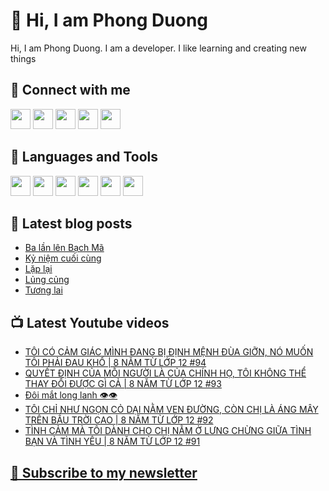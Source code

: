 # 👋 Hi, I am Phong Duong

Hi, I am Phong Duong. I am a developer. I like learning and creating new things

## 🔗 Connect with me
[<img height="32" width="32" src="https://cdn.jsdelivr.net/npm/simple-icons@v3/icons/youtube.svg" />](https://www.youtube.com/channel/UCXykqt3V2-9bYXKWZRcH0rA)
[<img height="32" width="32" src="https://cdn.jsdelivr.net/npm/simple-icons@v3/icons/instagram.svg" />](https://www.instagram.com/phongduonglh)
[<img height="32" width="32" src="https://cdn.jsdelivr.net/npm/simple-icons@v3/icons/twitter.svg" />](https://twitter.com/phongduonglh)
[<img height="32" width="32" src="https://cdn.jsdelivr.net/npm/simple-icons@v3/icons/facebook.svg" />](https://www.facebook.com/phongduonglh)
[<img height="32" width="32" src="https://cdn.jsdelivr.net/npm/simple-icons@v3/icons/linkedin.svg" />](https://www.linkedin.com/in/phongduonglh)

## 🧰 Languages and Tools

[<img height="32" width="32" src="https://cdn.jsdelivr.net/npm/simple-icons@v3/icons/javascript.svg" />](javascript)
[<img height="32" width="32" src="https://cdn.jsdelivr.net/npm/simple-icons@v3/icons/html5.svg" />](html5)
[<img height="32" width="32" src="https://cdn.jsdelivr.net/npm/simple-icons@v3/icons/css3.svg" />](css3)
[<img height="32" width="32" src="https://cdn.jsdelivr.net/npm/simple-icons@v3/icons/node-dot-js.svg" />](nodejs)
[<img height="32" width="32" src="https://cdn.jsdelivr.net/npm/simple-icons@v3/icons/react.svg" />](react)
[<img height="32" width="32" src="https://cdn.jsdelivr.net/npm/simple-icons@v3/icons/vue-dot-js.svg" />](vue)

## 📝 Latest blog posts

<!-- BLOG-POST-LIST:START -->
- [Ba lần lên Bạch Mã](https://phongduong.dev/blog/2021/08/ba-lan-len-bach-ma/)
- [Kỷ niệm cuối cùng](https://phongduong.dev/blog/2021/08/ky-niem-cuoi-cung/)
- [Lặp lại](https://phongduong.dev/blog/2021/08/lap-lai/)
- [Lủng củng](https://phongduong.dev/blog/2021/08/lung-cung/)
- [Tương lai](https://phongduong.dev/blog/2021/08/tuong-lai/)
<!-- BLOG-POST-LIST:END -->

## 📺 Latest Youtube videos

<!-- YOUTUBE-VIDEO-LIST:START -->
- [TÔI CÓ CẢM GIÁC MÌNH ĐANG BỊ ĐỊNH MỆNH ĐÙA GIỠN, NÓ MUỐN TÔI PHẢI ĐAU KHỔ | 8 NĂM TỪ LỚP 12 #94](https://www.youtube.com/watch?v=8UtELjbyRdU)
- [QUYẾT ĐỊNH CỦA MỖI NGƯỜI LÀ CỦA CHÍNH HỌ, TÔI KHÔNG THỂ THAY ĐỔI ĐƯỢC GÌ CẢ | 8 NĂM TỪ LỚP 12 #93](https://www.youtube.com/watch?v=oX_lUP-fV80)
- [Đôi mắt long lanh 👁️👁️](https://www.youtube.com/watch?v=LzzOtWDxpN4)
- [TÔI CHỈ NHƯ NGỌN CỎ DẠI NẰM VEN ĐƯỜNG, CÒN CHỊ LÀ ÁNG MÂY TRÊN BẦU TRỜI CAO | 8 NĂM TỪ LỚP 12 #92](https://www.youtube.com/watch?v=cXw-SSvJXBs)
- [TÌNH CẢM MÀ TÔI DÀNH CHO CHỊ NẰM Ở LƯNG CHỪNG GIỮA TÌNH BẠN VÀ TÌNH YÊU | 8 NĂM TỪ LỚP 12 #91](https://www.youtube.com/watch?v=qjPSXXpSSQY)
<!-- YOUTUBE-VIDEO-LIST:END -->

## [💌 Subscribe to my newsletter](https://koogio.substack.com/)
